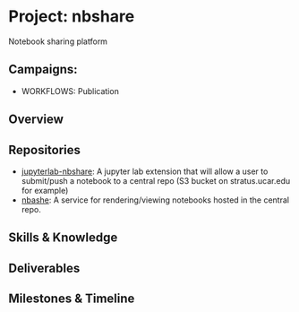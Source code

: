 # Project: nbshare

Notebook sharing platform

## Campaigns:

- WORKFLOWS: Publication

## Overview


## Repositories

- [jupyterlab-nbshare](https://github.com/NCAR/jupyterlab-nbshare): A jupyter lab extension that will allow a user to submit/push a notebook to a central repo (S3 bucket on stratus.ucar.edu for example)
- [nbashe](https://github.com/NCAR/nbshare): A service for rendering/viewing notebooks hosted in the central repo. 

## Skills & Knowledge


## Deliverables


## Milestones & Timeline


